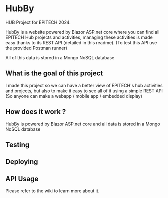 # HubBy
HUB Project for EPITECH 2024. 

HubBy is a website powered by Blazor ASP.net core where you can find all EPITECH Hub projects and activities,
managing these activities is made easy thanks to its REST API (detailed in this readme). (To test this API use the provided Postman runner)

All of this data is stored in a Mongo NoSQL database 

## What is the goal of this project 
I made this project so we can have a better view of EPITECH's hub activities and projects, but also to make it easy to see all of it
using a simple REST API (So anyone can make a webapp / mobile app / embedded display)

## How does it work ?
HubBy is powered by Blazor ASP.net core and all data is stored in a Mongo NoSQL database

## Testing

## Deploying

## API Usage
Please refer to the wiki to learn more about it.
